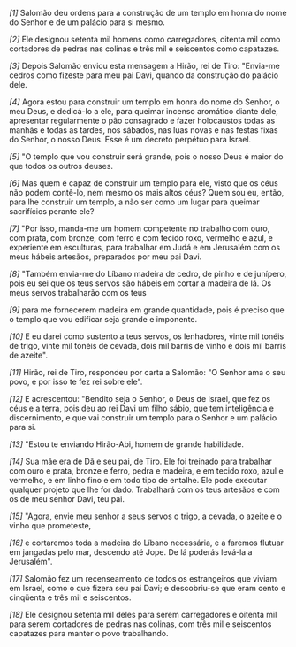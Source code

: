*[1]* Salomão deu ordens para a construção de um templo em honra do nome do Senhor e de um palácio para si mesmo.

*[2]* Ele designou setenta mil homens como carregadores, oitenta mil como cortadores de pedras nas colinas e três mil e seiscentos como capatazes.

*[3]* Depois Salomão enviou esta mensagem a Hirão, rei de Tiro: "Envia-me cedros como fizeste para meu pai Davi, quando da construção do palácio dele.

*[4]* Agora estou para construir um templo em honra do nome do Senhor, o meu Deus, e dedicá-lo a ele, para queimar incenso aromático diante dele, apresentar regularmente o pão consagrado e fazer holocaustos todas as manhãs e todas as tardes, nos sábados, nas luas novas e nas festas fixas do Senhor, o nosso Deus. Esse é um decreto perpétuo para Israel.

*[5]* "O templo que vou construir será grande, pois o nosso Deus é maior do que todos os outros deuses.

*[6]* Mas quem é capaz de construir um templo para ele, visto que os céus não podem contê-lo, nem mesmo os mais altos céus? Quem sou eu, então, para lhe construir um templo, a não ser como um lugar para queimar sacrifícios perante ele?

*[7]* "Por isso, manda-me um homem competente no trabalho com ouro, com prata, com bronze, com ferro e com tecido roxo, vermelho e azul, e experiente em esculturas, para trabalhar em Judá e em Jerusalém com os meus hábeis artesãos, preparados por meu pai Davi.

*[8]* "Também envia-me do Líbano madeira de cedro, de pinho e de junípero, pois eu sei que os teus servos são hábeis em cortar a madeira de lá. Os meus servos trabalharão com os teus

*[9]* para me fornecerem madeira em grande quantidade, pois é preciso que o templo que vou edificar seja grande e imponente.

*[10]* E eu darei como sustento a teus servos, os lenhadores, vinte mil tonéis de trigo, vinte mil tonéis de cevada, dois mil barris de vinho e dois mil barris de azeite".

*[11]* Hirão, rei de Tiro, respondeu por carta a Salomão: "O Senhor ama o seu povo, e por isso te fez rei sobre ele".

*[12]* E acrescentou: "Bendito seja o Senhor, o Deus de Israel, que fez os céus e a terra, pois deu ao rei Davi um filho sábio, que tem inteligência e discernimento, e que vai construir um templo para o Senhor e um palácio para si.

*[13]* "Estou te enviando Hirão-Abi, homem de grande habilidade.

*[14]* Sua mãe era de Dã e seu pai, de Tiro. Ele foi treinado para trabalhar com ouro e prata, bronze e ferro, pedra e madeira, e em tecido roxo, azul e vermelho, e em linho fino e em todo tipo de entalhe. Ele pode executar qualquer projeto que lhe for dado. Trabalhará com os teus artesãos e com os de meu senhor Davi, teu pai.

*[15]* "Agora, envie meu senhor a seus servos o trigo, a cevada, o azeite e o vinho que prometeste,

*[16]* e cortaremos toda a madeira do Líbano necessária, e a faremos flutuar em jangadas pelo mar, descendo até Jope. De lá poderás levá-la a Jerusalém".

*[17]* Salomão fez um recenseamento de todos os estrangeiros que viviam em Israel, como o que fizera seu pai Davi; e descobriu-se que eram cento e cinqüenta e três mil e seiscentos.

*[18]* Ele designou setenta mil deles para serem carregadores e oitenta mil para serem cortadores de pedras nas colinas, com três mil e seiscentos capatazes para manter o povo trabalhando.

